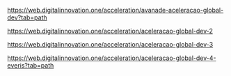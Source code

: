 https://web.digitalinnovation.one/acceleration/avanade-aceleracao-global-dev?tab=path

https://web.digitalinnovation.one/acceleration/aceleracao-global-dev-2

https://web.digitalinnovation.one/acceleration/aceleracao-global-dev-3

https://web.digitalinnovation.one/acceleration/aceleracao-global-dev-4-everis?tab=path

